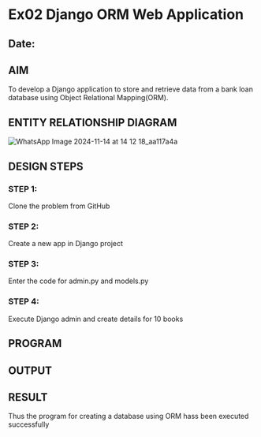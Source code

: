 # Ex02 Django ORM Web Application
## Date:

## AIM
To develop a Django application to store and retrieve data from a bank loan database using Object Relational Mapping(ORM).

## ENTITY RELATIONSHIP DIAGRAM

![WhatsApp Image 2024-11-14 at 14 12 18_aa117a4a](https://github.com/user-attachments/assets/54390974-079d-494c-bf7c-ef70d6561060)


## DESIGN STEPS

### STEP 1:
Clone the problem from GitHub

### STEP 2:
Create a new app in Django project

### STEP 3:
Enter the code for admin.py and models.py

### STEP 4:
Execute Django admin and create details for 10 books

## PROGRAM


## OUTPUT


## RESULT
Thus the program for creating a database using ORM hass been executed successfully
